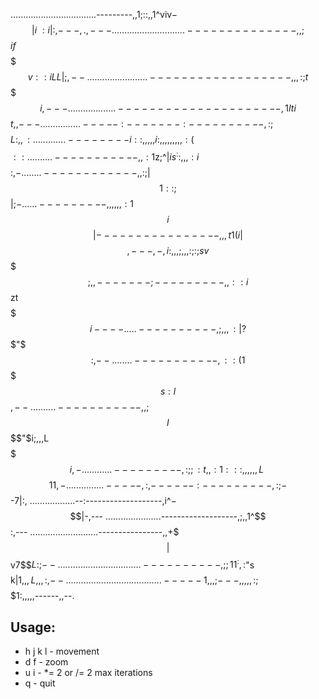 ..................................---------,,1;::,,1^viv$-$$$$$$$|i~:i|:,---,.,---
.............................--------------,,;$$$if$$$$$$$$$$$$$$$$$$$$v::iLL|;,--
........................------------------,,,:;t$$$$$$$$$$$$$$$$$$$$$$$$$$$$$i,---
...................---------------------,1Iti$$$$$$$$$$$$$$$$$$$$$$$$$$$$$$$t,,---
................-----:-------:----------,:;$$$$$$$$$$$$$$$$$$$$$$$$$$$$$$$$$$L:,,:
.............--------i::,,,,,i:,,,,,,,,,:($$$$$$$$$$$$$$$$$$$$$$$$$$$$$$$$$$$$$$::
..........-----------,,:1$z;^|$is^::,,,:i$$$$$$$$$$$$$$$$$$$$$$$$$$$$$$$$$$$$$$:,-
........------------,,:;|$$$$$$$$$$$1::;$$$$$$$$$$$$$$$$$$$$$$$$$$$$$$$$$$$$$$$|;-
......---------,,,,,,:1$$$$$$$$$$$$$$$i$$$$$$$$$$$$$$$$$$$$$$$$$$$$$$$$$$$$$$$$|--
--------------,,,t1(i|$$$$$$$$$$$$$$$$$$$$$$$$$$$$$$$$$$$$$$$$$$$$$$$$$$$$$$$$,---
,-,i:,,,;,,,:;:;sv$$$$$$$$$$$$$$$$$$$$$$$$$$$$$$$$$$$$$$$$$$$$$$$$$$$$$$$$$;,,----
---;---------,,::i$$zt$$$$$$$$$$$$$$$$$$$$$$$$$$$$$$$$$$$$$$$$$$$$$$$$$$$$$$$i----
.....----------,;,,,:|?$$$$$$$$$$$$$$$"$$$$$$$$$$$$$$$$$$$$$$$$$$$$$$$$$$$$$$$:,--
........-----------,::(1$$$$$$$$$$$$$s:l$$$$$$$$$$$$$$$$$$$$$$$$$$$$$$$$$$$$$$$,--
..........-----------,,;$$$I$$$$"$i;,,,L$$$$$$$$$$$$$$$$$$$$$$$$$$$$$$$$$$$$$$$i,-
............---------,:;;:t,,:1:::,,,,,,L~$$$$$$$$$$$$$$$$$$$$$$$$$$$$$$$$$$$$11,-
...............-----,:,------:---------,:;-$$$$$$$$$$$$$$$$$$$$$$$$$$$$$$$$$$-7|:,
..................--:-------------------,i^$-$$$$$$$$$$$$$$$$$$$$$$$$$$$$$$$|-,---
......................-------------------,;,,1^$$$$$$$$$$$$$$$$$$$$$$$$$$$$$$:,---
...........................----------------,,+$$$|$$$$$$$$$$$$$$$$$$$$$$v7$$$L:;--
.................................----------,;;11^:,:$"s$$$$$$$$$$$$k|$1,,,L,,,:,--
......................................-----1,,,;---,,,,,:;$$$$$$1:,,,,,------,,--.

## Usage:

- h j k l - movement
- d f - zoom
- u i - *= 2 or /= 2 max iterations
- q - quit
